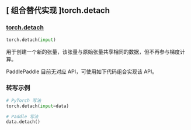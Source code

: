 ## [ 组合替代实现 ]torch.detach

### [torch.detach](https://pytorch.org/docs/stable/autograd.html#variable-deprecated)
```python
torch.detach(input)
```

用于创建一个新的张量，该张量与原始张量共享相同的数据，但不再参与梯度计算。

PaddlePaddle 目前无对应 API，可使用如下代码组合实现该 API。

###  转写示例

```python
# PyTorch 写法
torch.detach(input=data)

# Paddle 写法
data.detach()
```
